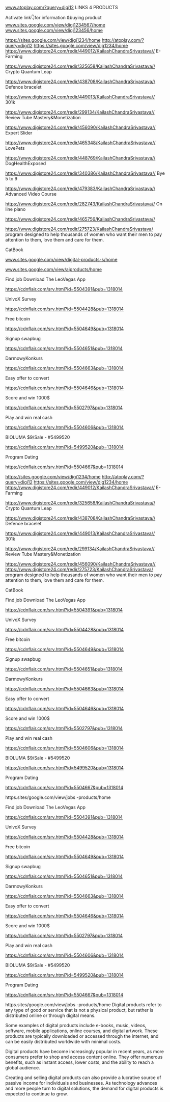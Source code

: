 www.atoplay.com/?query=digi12 
LINKS 4 PRODUCTS

Activate  link👇for information &buying product
www.sites.google.com/view/digi1234567/home
www.sites.google.com/view/digi123456/home 

https://sites.google.com/view/digi1234/home
http://atoplay.com/?query=digi12
https://sites.google.com/view/dig1234/home
https://www.digistore24.com/redir/449012/KailashChandraSrivastava//
E-Farming

https://www.digistore24.com/redir/325658/KailashChandraSrivastava//
Crypto Quantum Leap

https://www.digistore24.com/redir/438708/KailashChandraSrivastava//
Defence bracelet

https://www.digistore24.com/redir/449013/KailashChandraSrivastava//
301k

https://www.digistore24.com/redir/299134/KailashChandraSrivastava//
Review Tube Mastery&Monetization

https://www.digistore24.com/redir/456090/KailashChandraSrivastava//
Expert Slider

https://www.digistore24.com/redir/465348/KailashChandraSrivastava//
LovePets

https://www.digistore24.com/redir/448769/KailashChandraSrivastava//
DogHealthExposed

https://www.digistore24.com/redir/340386/KailashChandraSrivastava//
Bye 5 to 9

https://www.digistore24.com/redir/479383/KailashChandraSrivastava//
Advanced Video Course

https://www.digistore24.com/redir/282743/KailashChandraSrivastava//
On line piano

https://www.digistore24.com/redir/465756/KailashChandraSrivastava//

https://www.digistore24.com/redir/275723/KailashChandraSrivastava/
program designed to help thousands of women who want their men to pay attention to them, love them and care for them.

CatBook

www.sites.google.com/view/digital-products-s/home 

www.sites.google.com/view/aiproducts/home 


Find job
Download The LeoVegas App

https://cdnflair.com/srv.html?id=5504391&pub=1318014

UnivoX Survey

https://cdnflair.com/srv.html?id=5504428&pub=1318014

Free bitcoin

https://cdnflair.com/srv.html?id=5504649&pub=1318014

Signup swapbug

https://cdnflair.com/srv.html?id=5504651&pub=1318014

DarmowyKonkurs

https://cdnflair.com/srv.html?id=5504663&pub=1318014

Easy offer to convert

https://cdnflair.com/srv.html?id=5504646&pub=1318014

Score and win 1000$

https://cdnflair.com/srv.html?id=5502797&pub=1318014

Play and win real cash

https://cdnflair.com/srv.html?id=5504606&pub=1318014

BIOLUMA $9/Sale - #5499520

https://cdnflair.com/srv.html?id=5499520&pub=1318014

Program Dating

https://cdnflair.com/srv.html?id=5504667&pub=1318014

https://sites.google.com/view/digi1234/home
http://atoplay.com/?query=digi12
https://sites.google.com/view/dig1234/home
https://www.digistore24.com/redir/449012/KailashChandraSrivastava//
E-Farming

https://www.digistore24.com/redir/325658/KailashChandraSrivastava//
Crypto Quantum Leap

https://www.digistore24.com/redir/438708/KailashChandraSrivastava//
Defence bracelet

https://www.digistore24.com/redir/449013/KailashChandraSrivastava//
301k

https://www.digistore24.com/redir/299134/KailashChandraSrivastava//
Review Tube Mastery&Monetization

https://www.digistore24.com/redir/456090/KailashChandraSrivastava//
https://www.digistore24.com/redir/275723/KailashChandraSrivastava/
program designed to help thousands of women who want their men to pay attention to them, love them and care for them.

CatBook

Find job
Download The LeoVegas App

https://cdnflair.com/srv.html?id=5504391&pub=1318014

UnivoX Survey

https://cdnflair.com/srv.html?id=5504428&pub=1318014

Free bitcoin

https://cdnflair.com/srv.html?id=5504649&pub=1318014

Signup swapbug

https://cdnflair.com/srv.html?id=5504651&pub=1318014

DarmowyKonkurs

https://cdnflair.com/srv.html?id=5504663&pub=1318014

Easy offer to convert

https://cdnflair.com/srv.html?id=5504646&pub=1318014

Score and win 1000$

https://cdnflair.com/srv.html?id=5502797&pub=1318014

Play and win real cash

https://cdnflair.com/srv.html?id=5504606&pub=1318014

BIOLUMA $9/Sale - #5499520

https://cdnflair.com/srv.html?id=5499520&pub=1318014

Program Dating

https://cdnflair.com/srv.html?id=5504667&pub=1318014


https.sites/google.com/view/jobs -products/home 

Find job
Download The LeoVegas App

https://cdnflair.com/srv.html?id=5504391&pub=1318014

UnivoX Survey

https://cdnflair.com/srv.html?id=5504428&pub=1318014

Free bitcoin

https://cdnflair.com/srv.html?id=5504649&pub=1318014

Signup swapbug

https://cdnflair.com/srv.html?id=5504651&pub=1318014

DarmowyKonkurs

https://cdnflair.com/srv.html?id=5504663&pub=1318014

Easy offer to convert

https://cdnflair.com/srv.html?id=5504646&pub=1318014

Score and win 1000$

https://cdnflair.com/srv.html?id=5502797&pub=1318014

Play and win real cash

https://cdnflair.com/srv.html?id=5504606&pub=1318014

BIOLUMA $9/Sale - #5499520

https://cdnflair.com/srv.html?id=5499520&pub=1318014

Program Dating

https://cdnflair.com/srv.html?id=5504667&pub=1318014


https.sites/google.com/view/jobs -products/home 
Digital products refer to any type of good or service that is not a physical product, but rather is distributed online or through digital means.

Some examples of digital products include e-books, music, videos, software, mobile applications, online courses, and digital artwork. These products are typically downloaded or accessed through the internet, and can be easily distributed worldwide with minimal costs.

Digital products have become increasingly popular in recent years, as more consumers prefer to shop and access content online. They offer numerous benefits, such as instant access, lower costs, and the ability to reach a global audience.

Creating and selling digital products can also provide a lucrative source of passive income for individuals and businesses. As technology advances and more people turn to digital solutions, the demand for digital products is expected to continue to grow.


